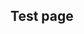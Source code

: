 ## Test page

<div
  class="tabs"
  name="test"
  enabled="true"
  height="600"
  tabs="[
    // { key: 'component', filepath: 'example/GeomorphEdit' },
    { key: 'component', filepath: 'example/NavCollide' },
    // { key: 'component', filepath: 'example/NavStringPull' },
    // { key: 'component', filepath: 'example/TriangleDev#301' },
    // { key: 'component', filepath: 'example/Css3d#301' },
    // { key: 'terminal', filepath: 'test' },
    // { key: 'terminal', filepath: 'other' },
  ]"
>
</div>
